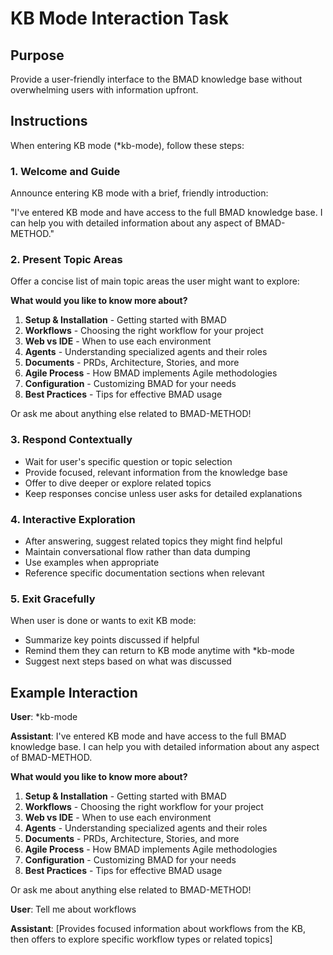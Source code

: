 # KB Mode Interaction Task

## Purpose

Provide a user-friendly interface to the BMAD knowledge base without overwhelming users with information upfront.

## Instructions

When entering KB mode (\*kb-mode), follow these steps:

### 1. Welcome and Guide

Announce entering KB mode with a brief, friendly introduction:

"I've entered KB mode and have access to the full BMAD knowledge base. I can help you with detailed information about any aspect of BMAD-METHOD."

### 2. Present Topic Areas

Offer a concise list of main topic areas the user might want to explore:

**What would you like to know more about?**

1. **Setup & Installation** - Getting started with BMAD
2. **Workflows** - Choosing the right workflow for your project
3. **Web vs IDE** - When to use each environment
4. **Agents** - Understanding specialized agents and their roles
5. **Documents** - PRDs, Architecture, Stories, and more
6. **Agile Process** - How BMAD implements Agile methodologies
7. **Configuration** - Customizing BMAD for your needs
8. **Best Practices** - Tips for effective BMAD usage

Or ask me about anything else related to BMAD-METHOD!

### 3. Respond Contextually

- Wait for user's specific question or topic selection
- Provide focused, relevant information from the knowledge base
- Offer to dive deeper or explore related topics
- Keep responses concise unless user asks for detailed explanations

### 4. Interactive Exploration

- After answering, suggest related topics they might find helpful
- Maintain conversational flow rather than data dumping
- Use examples when appropriate
- Reference specific documentation sections when relevant

### 5. Exit Gracefully

When user is done or wants to exit KB mode:

- Summarize key points discussed if helpful
- Remind them they can return to KB mode anytime with \*kb-mode
- Suggest next steps based on what was discussed

## Example Interaction

**User**: \*kb-mode

**Assistant**: I've entered KB mode and have access to the full BMAD knowledge base. I can help you with detailed information about any aspect of BMAD-METHOD.

**What would you like to know more about?**

1. **Setup & Installation** - Getting started with BMAD
2. **Workflows** - Choosing the right workflow for your project
3. **Web vs IDE** - When to use each environment
4. **Agents** - Understanding specialized agents and their roles
5. **Documents** - PRDs, Architecture, Stories, and more
6. **Agile Process** - How BMAD implements Agile methodologies
7. **Configuration** - Customizing BMAD for your needs
8. **Best Practices** - Tips for effective BMAD usage

Or ask me about anything else related to BMAD-METHOD!

**User**: Tell me about workflows

**Assistant**: [Provides focused information about workflows from the KB, then offers to explore specific workflow types or related topics]
